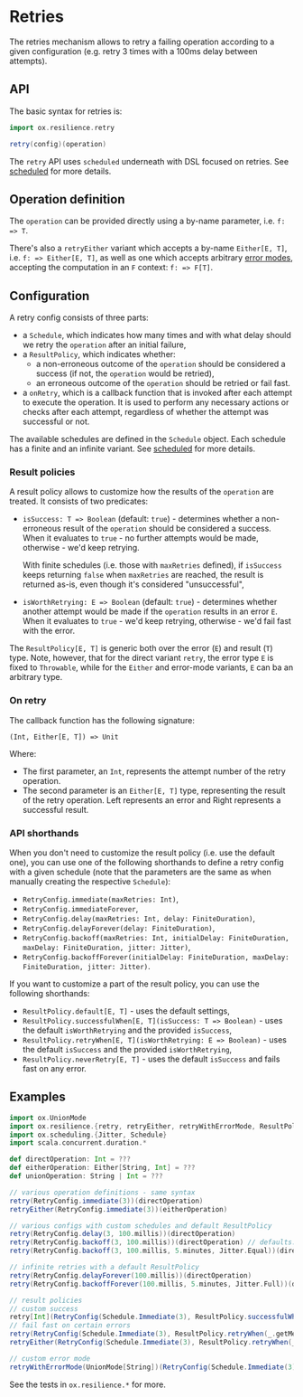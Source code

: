 # Retries

The retries mechanism allows to retry a failing operation according to a given configuration (e.g. retry 3 times with a 100ms
delay between attempts).

## API

The basic syntax for retries is:

```scala
import ox.resilience.retry

retry(config)(operation)
```

The `retry` API uses `scheduled` underneath with DSL focused on retries. See [scheduled](scheduled.md) for more details.

## Operation definition

The `operation` can be provided directly using a by-name parameter, i.e. `f: => T`.

There's also a `retryEither` variant which accepts a by-name `Either[E, T]`, i.e. `f: => Either[E, T]`, as well as one
which accepts arbitrary [error modes](basics/error-handling.md), accepting the computation in an `F` context: `f: => F[T]`.

## Configuration

A retry config consists of three parts:

- a `Schedule`, which indicates how many times and with what delay should we retry the `operation` after an initial
  failure,
- a `ResultPolicy`, which indicates whether:
    - a non-erroneous outcome of the `operation` should be considered a success (if not, the `operation` would be
      retried),
    - an erroneous outcome of the `operation` should be retried or fail fast.
- a `onRetry`, which is a callback function that is invoked after each attempt to execute the operation. It is used to
  perform any necessary actions or checks after each attempt, regardless of whether the attempt was successful or not.

The available schedules are defined in the `Schedule` object. Each schedule has a finite and an infinite variant.
See [scheduled](scheduled.md) for more details.

### Result policies

A result policy allows to customize how the results of the `operation` are treated. It consists of two predicates:

- `isSuccess: T => Boolean` (default: `true`) - determines whether a non-erroneous result of the `operation` should be
  considered a success. When it evaluates to `true` - no further attempts would be made, otherwise - we'd keep retrying.

  With finite schedules (i.e. those with `maxRetries` defined), if `isSuccess` keeps returning `false` when `maxRetries`
  are reached, the result is returned as-is, even though it's considered "unsuccessful",
- `isWorthRetrying: E => Boolean` (default: `true`) - determines whether another attempt would be made if
  the `operation` results in an error `E`. When it evaluates to `true` - we'd keep retrying, otherwise - we'd fail fast
  with the error.

The `ResultPolicy[E, T]` is generic both over the error (`E`) and result (`T`) type. Note, however, that for the direct
variant `retry`, the error type `E` is fixed to `Throwable`, while for the `Either` and error-mode variants, `E` can ba
an arbitrary type.

### On retry

The callback function has the following signature:

```
(Int, Either[E, T]) => Unit
```

Where:
- The first parameter, an `Int`, represents the attempt number of the retry operation.
- The second parameter is an `Either[E, T]` type, representing the result of the retry operation. Left represents an
  error and Right represents a successful result.

### API shorthands

When you don't need to customize the result policy (i.e. use the default one), you can use one of the following
shorthands to define a retry config with a given schedule (note that the parameters are the same as when manually
creating the respective `Schedule`):

- `RetryConfig.immediate(maxRetries: Int)`,
- `RetryConfig.immediateForever`,
- `RetryConfig.delay(maxRetries: Int, delay: FiniteDuration)`,
- `RetryConfig.delayForever(delay: FiniteDuration)`,
- `RetryConfig.backoff(maxRetries: Int, initialDelay: FiniteDuration, maxDelay: FiniteDuration, jitter: Jitter)`,
- `RetryConfig.backoffForever(initialDelay: FiniteDuration, maxDelay: FiniteDuration, jitter: Jitter)`.

If you want to customize a part of the result policy, you can use the following shorthands:

- `ResultPolicy.default[E, T]` - uses the default settings,
- `ResultPolicy.successfulWhen[E, T](isSuccess: T => Boolean)` - uses the default `isWorthRetrying` and the
  provided `isSuccess`,
- `ResultPolicy.retryWhen[E, T](isWorthRetrying: E => Boolean)` - uses the default `isSuccess` and the
  provided `isWorthRetrying`,
- `ResultPolicy.neverRetry[E, T]` - uses the default `isSuccess` and fails fast on any error.

## Examples

```scala mdoc:compile-only
import ox.UnionMode
import ox.resilience.{retry, retryEither, retryWithErrorMode, ResultPolicy, RetryConfig}
import ox.scheduling.{Jitter, Schedule}
import scala.concurrent.duration.*

def directOperation: Int = ???
def eitherOperation: Either[String, Int] = ???
def unionOperation: String | Int = ???

// various operation definitions - same syntax
retry(RetryConfig.immediate(3))(directOperation)
retryEither(RetryConfig.immediate(3))(eitherOperation)

// various configs with custom schedules and default ResultPolicy
retry(RetryConfig.delay(3, 100.millis))(directOperation)
retry(RetryConfig.backoff(3, 100.millis))(directOperation) // defaults: maxDelay = 1.minute, jitter = Jitter.None
retry(RetryConfig.backoff(3, 100.millis, 5.minutes, Jitter.Equal))(directOperation)

// infinite retries with a default ResultPolicy
retry(RetryConfig.delayForever(100.millis))(directOperation)
retry(RetryConfig.backoffForever(100.millis, 5.minutes, Jitter.Full))(directOperation)

// result policies
// custom success
retry[Int](RetryConfig(Schedule.Immediate(3), ResultPolicy.successfulWhen(_ > 0)))(directOperation)
// fail fast on certain errors
retry(RetryConfig(Schedule.Immediate(3), ResultPolicy.retryWhen(_.getMessage != "fatal error")))(directOperation)
retryEither(RetryConfig(Schedule.Immediate(3), ResultPolicy.retryWhen(_ != "fatal error")))(eitherOperation)

// custom error mode
retryWithErrorMode(UnionMode[String])(RetryConfig(Schedule.Immediate(3), ResultPolicy.retryWhen(_ != "fatal error")))(unionOperation)
```

See the tests in `ox.resilience.*` for more.
